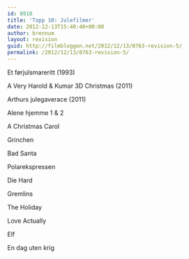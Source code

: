 ```yaml
---
id: 8918
title: 'Topp 10: Julefilmer'
date: 2012-12-13T15:40:40+00:00
author: brennum
layout: revision
guid: http://filmbloggen.net/2012/12/13/8763-revision-5/
permalink: /2012/12/13/8763-revision-5/
---
```

Et førjulsmareritt (1993)

A Very Harold & Kumar 3D Christmas (2011)

Arthurs julegaverace (2011)

Alene hjemme 1 & 2

A Christmas Carol

Grinchen

Bad Santa

Polarekspressen

Die Hard

Gremlins

The Holiday

Love Actually

Elf

En dag uten krig